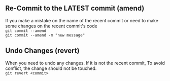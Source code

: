 ## Re-Commit to the LATEST commit (amend)  
If you make a mistake on the name of the recent commit or need to make some changes on the recent commit's code  
`git commit --amend`   
`git commit --amend -m "new message"`

## Undo Changes (revert)  
When you need to undo any changes. If it is not the recent commit, To avoid conflict, the change should not be touched.  
`git revert <commit>`   
